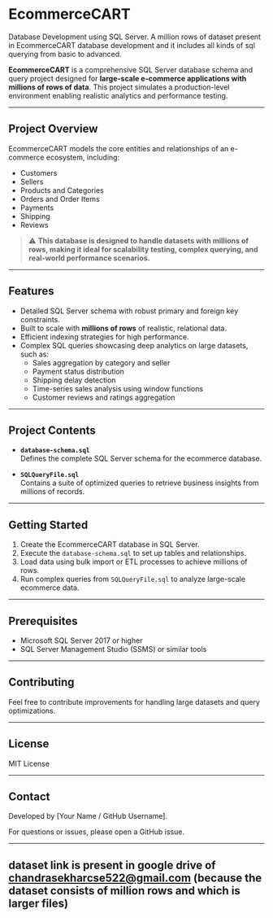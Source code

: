 # EcommerceCART
Database Development using SQL Server. A million rows of dataset present in EcommerceCART database development and it includes all kinds of sql querying from basic to advanced.


**EcommerceCART** is a comprehensive SQL Server database schema and query project designed for **large-scale e-commerce applications with millions of rows of data**. This project simulates a production-level environment enabling realistic analytics and performance testing.

---

## Project Overview

EcommerceCART models the core entities and relationships of an e-commerce ecosystem, including:

- Customers
- Sellers
- Products and Categories
- Orders and Order Items
- Payments
- Shipping
- Reviews

> ⚠️ **This database is designed to handle datasets with millions of rows, making it ideal for scalability testing, complex querying, and real-world performance scenarios.**

---

## Features

- Detailed SQL Server schema with robust primary and foreign key constraints.
- Built to scale with **millions of rows** of realistic, relational data.
- Efficient indexing strategies for high performance.
- Complex SQL queries showcasing deep analytics on large datasets, such as:
  - Sales aggregation by category and seller
  - Payment status distribution
  - Shipping delay detection
  - Time-series sales analysis using window functions
  - Customer reviews and ratings aggregation

---

## Project Contents

- **`database-schema.sql`**  
  Defines the complete SQL Server schema for the ecommerce database.

- **`SQLQueryFile.sql`**  
  Contains a suite of optimized queries to retrieve business insights from millions of records.

---

## Getting Started

1. Create the EcommerceCART database in SQL Server.
2. Execute the `database-schema.sql` to set up tables and relationships.
3. Load data using bulk import or ETL processes to achieve millions of rows.
4. Run complex queries from `SQLQueryFile.sql` to analyze large-scale ecommerce data.

---

## Prerequisites

- Microsoft SQL Server 2017 or higher
- SQL Server Management Studio (SSMS) or similar tools

---

## Contributing

Feel free to contribute improvements for handling large datasets and query optimizations.

---

## License

MIT License

---

## Contact

Developed by [Your Name / GitHub Username].

For questions or issues, please open a GitHub issue.

---
 dataset link is present in google drive of chandrasekharcse522@gmail.com (because the dataset consists of million rows and which is larger files)
---
